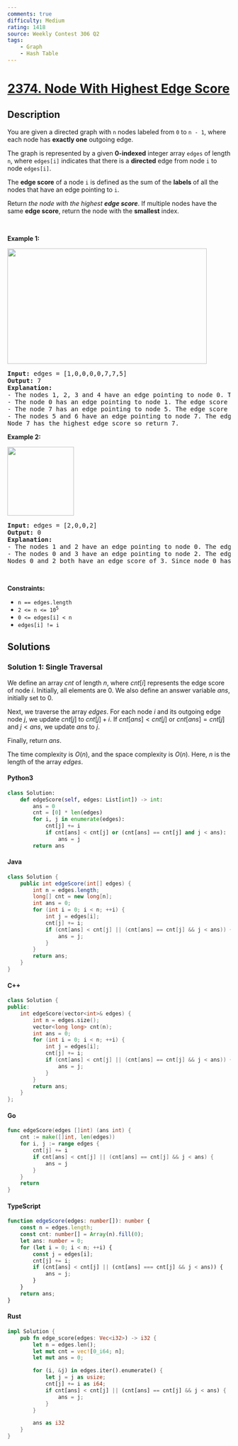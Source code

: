 ```yaml
---
comments: true
difficulty: Medium
rating: 1418
source: Weekly Contest 306 Q2
tags:
    - Graph
    - Hash Table
---
```


<!-- problem:start -->

# [2374. Node With Highest Edge Score](https://leetcode.com/problems/node-with-highest-edge-score)

## Description

<!-- description:start -->

<p>You are given a directed graph with <code>n</code> nodes labeled from <code>0</code> to <code>n - 1</code>, where each node has <strong>exactly one</strong> outgoing edge.</p>

<p>The graph is represented by a given <strong>0-indexed</strong> integer array <code>edges</code> of length <code>n</code>, where <code>edges[i]</code> indicates that there is a <strong>directed</strong> edge from node <code>i</code> to node <code>edges[i]</code>.</p>

<p>The <strong>edge score</strong> of a node <code>i</code> is defined as the sum of the <strong>labels</strong> of all the nodes that have an edge pointing to <code>i</code>.</p>

<p>Return <em>the node with the highest <strong>edge score</strong></em>. If multiple nodes have the same <strong>edge score</strong>, return the node with the <strong>smallest</strong> index.</p>

<p>&nbsp;</p>
<p><strong class="example">Example 1:</strong></p>
<img src="https://fastly.jsdelivr.net/gh/doocs/leetcode@main/solution/2300-2399/2374.Node%20With%20Highest%20Edge%20Score/images/image-20220620195403-1.png" style="width: 450px; height: 260px;" />
<pre>
<strong>Input:</strong> edges = [1,0,0,0,0,7,7,5]
<strong>Output:</strong> 7
<strong>Explanation:</strong>
- The nodes 1, 2, 3 and 4 have an edge pointing to node 0. The edge score of node 0 is 1 + 2 + 3 + 4 = 10.
- The node 0 has an edge pointing to node 1. The edge score of node 1 is 0.
- The node 7 has an edge pointing to node 5. The edge score of node 5 is 7.
- The nodes 5 and 6 have an edge pointing to node 7. The edge score of node 7 is 5 + 6 = 11.
Node 7 has the highest edge score so return 7.
</pre>

<p><strong class="example">Example 2:</strong></p>
<img src="https://fastly.jsdelivr.net/gh/doocs/leetcode@main/solution/2300-2399/2374.Node%20With%20Highest%20Edge%20Score/images/image-20220620200212-3.png" style="width: 150px; height: 155px;" />
<pre>
<strong>Input:</strong> edges = [2,0,0,2]
<strong>Output:</strong> 0
<strong>Explanation:</strong>
- The nodes 1 and 2 have an edge pointing to node 0. The edge score of node 0 is 1 + 2 = 3.
- The nodes 0 and 3 have an edge pointing to node 2. The edge score of node 2 is 0 + 3 = 3.
Nodes 0 and 2 both have an edge score of 3. Since node 0 has a smaller index, we return 0.
</pre>

<p>&nbsp;</p>
<p><strong>Constraints:</strong></p>

<ul>
	<li><code>n == edges.length</code></li>
	<li><code>2 &lt;= n &lt;= 10<sup>5</sup></code></li>
	<li><code>0 &lt;= edges[i] &lt; n</code></li>
	<li><code>edges[i] != i</code></li>
</ul>

<!-- description:end -->

## Solutions

<!-- solution:start -->

### Solution 1: Single Traversal

We define an array $\textit{cnt}$ of length $n$, where $\textit{cnt}[i]$ represents the edge score of node $i$. Initially, all elements are $0$. We also define an answer variable $\textit{ans}$, initially set to $0$.

Next, we traverse the array $\textit{edges}$. For each node $i$ and its outgoing edge node $j$, we update $\textit{cnt}[j]$ to $\textit{cnt}[j] + i$. If $\textit{cnt}[\textit{ans}] < \textit{cnt}[j]$ or $\textit{cnt}[\textit{ans}] = \textit{cnt}[j]$ and $j < \textit{ans}$, we update $\textit{ans}$ to $j$.

Finally, return $\textit{ans}$.

The time complexity is $O(n)$, and the space complexity is $O(n)$. Here, $n$ is the length of the array $\textit{edges}$.

<!-- tabs:start -->

#### Python3

```python
class Solution:
    def edgeScore(self, edges: List[int]) -> int:
        ans = 0
        cnt = [0] * len(edges)
        for i, j in enumerate(edges):
            cnt[j] += i
            if cnt[ans] < cnt[j] or (cnt[ans] == cnt[j] and j < ans):
                ans = j
        return ans
```

#### Java

```java
class Solution {
    public int edgeScore(int[] edges) {
        int n = edges.length;
        long[] cnt = new long[n];
        int ans = 0;
        for (int i = 0; i < n; ++i) {
            int j = edges[i];
            cnt[j] += i;
            if (cnt[ans] < cnt[j] || (cnt[ans] == cnt[j] && j < ans)) {
                ans = j;
            }
        }
        return ans;
    }
}
```

#### C++

```cpp
class Solution {
public:
    int edgeScore(vector<int>& edges) {
        int n = edges.size();
        vector<long long> cnt(n);
        int ans = 0;
        for (int i = 0; i < n; ++i) {
            int j = edges[i];
            cnt[j] += i;
            if (cnt[ans] < cnt[j] || (cnt[ans] == cnt[j] && j < ans)) {
                ans = j;
            }
        }
        return ans;
    }
};
```

#### Go

```go
func edgeScore(edges []int) (ans int) {
	cnt := make([]int, len(edges))
	for i, j := range edges {
		cnt[j] += i
		if cnt[ans] < cnt[j] || (cnt[ans] == cnt[j] && j < ans) {
			ans = j
		}
	}
	return
}
```

#### TypeScript

```ts
function edgeScore(edges: number[]): number {
    const n = edges.length;
    const cnt: number[] = Array(n).fill(0);
    let ans: number = 0;
    for (let i = 0; i < n; ++i) {
        const j = edges[i];
        cnt[j] += i;
        if (cnt[ans] < cnt[j] || (cnt[ans] === cnt[j] && j < ans)) {
            ans = j;
        }
    }
    return ans;
}
```

#### Rust

```rust
impl Solution {
    pub fn edge_score(edges: Vec<i32>) -> i32 {
        let n = edges.len();
        let mut cnt = vec![0_i64; n];
        let mut ans = 0;

        for (i, &j) in edges.iter().enumerate() {
            let j = j as usize;
            cnt[j] += i as i64;
            if cnt[ans] < cnt[j] || (cnt[ans] == cnt[j] && j < ans) {
                ans = j;
            }
        }

        ans as i32
    }
}
```

<!-- tabs:end -->

<!-- solution:end -->

<!-- problem:end -->
